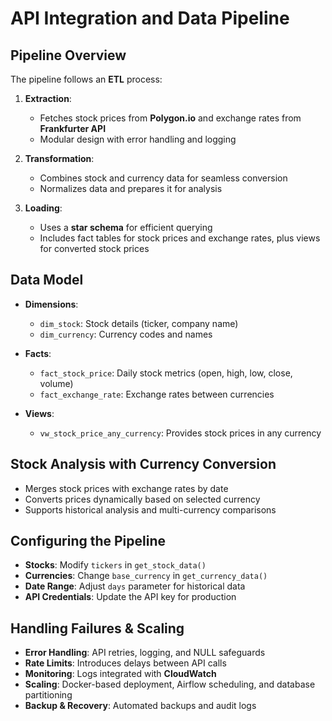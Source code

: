# **API Integration and Data Pipeline**  

## **Pipeline Overview**  

The pipeline follows an **ETL** process:  

1. **Extraction**:  
   - Fetches stock prices from **Polygon.io** and exchange rates from **Frankfurter API**  
   - Modular design with error handling and logging  

2. **Transformation**:  
   - Combines stock and currency data for seamless conversion  
   - Normalizes data and prepares it for analysis  

3. **Loading**:  
   - Uses a **star schema** for efficient querying  
   - Includes fact tables for stock prices and exchange rates, plus views for converted stock prices  

## **Data Model**  

- **Dimensions**:  
  - `dim_stock`: Stock details (ticker, company name)  
  - `dim_currency`: Currency codes and names  

- **Facts**:  
  - `fact_stock_price`: Daily stock metrics (open, high, low, close, volume)  
  - `fact_exchange_rate`: Exchange rates between currencies  

- **Views**:  
  - `vw_stock_price_any_currency`: Provides stock prices in any currency  

## **Stock Analysis with Currency Conversion**  

- Merges stock prices with exchange rates by date  
- Converts prices dynamically based on selected currency  
- Supports historical analysis and multi-currency comparisons  

## **Configuring the Pipeline**  

- **Stocks**: Modify `tickers` in `get_stock_data()`  
- **Currencies**: Change `base_currency` in `get_currency_data()`  
- **Date Range**: Adjust `days` parameter for historical data  
- **API Credentials**: Update the API key for production  

## **Handling Failures & Scaling**  

- **Error Handling**: API retries, logging, and NULL safeguards  
- **Rate Limits**: Introduces delays between API calls  
- **Monitoring**: Logs integrated with **CloudWatch**  
- **Scaling**: Docker-based deployment, Airflow scheduling, and database partitioning  
- **Backup & Recovery**: Automated backups and audit logs  

